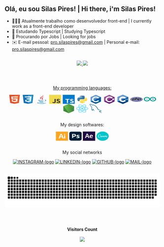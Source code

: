 ## Olá, eu sou Silas Pires! | Hi there, i'm Silas Pires!


- 👨🏾‍💻 Atualmente trabalho como desenvolvedor front-end | I currently work as a front-end developer
- 🌱 Estudando Typescript | Studying Typescript
- 🎯 Procurando por Jobs | Looking for jobs
- ✉️ E-mail pessoal: pro.silaspires@gmail.com | Personal e-mail: pro.silaspires@gmail.com

##

<div align=center>
  <a href="https://github.com/SilasPires">
  <img height="140cm" src="https://github-readme-stats.vercel.app/api?username=silaspires&show_icons=true&theme=dracula&include_all_commits=true&count_private=true"/>
  <img height="140cm" src="https://github-readme-stats.vercel.app/api/top-langs/?username=silaspires&layout=compact&langs_count=16&theme=dracula"/>
</div>
  
##
  
<div align=center style="display: inline_block"><br>
  <p>My programming languages:</p>
  <a href="https://github.com/SilasPires"><img align="center" alt="HTML5-logo" height="30" width="40" src="https://github.com/devicons/devicon/blob/master/icons/html5/html5-original.svg"></a>
  <a href="https://github.com/SilasPires"><img align="center" alt="CSS3-logo" height="30" width="40" src="https://github.com/devicons/devicon/blob/master/icons/css3/css3-original.svg"></a> 
  <a href="https://github.com/SilasPires"><img align="center" alt="JAVA-logo" height="30" width="40" src="https://github.com/devicons/devicon/blob/master/icons/java/java-original.svg"></a> 
  <a href="https://github.com/SilasPires"><img align="center" alt="JAVASCRIPT-logo" height="30" width="40" src="https://github.com/devicons/devicon/blob/master/icons/javascript/javascript-original.svg"></a> 
  <a href="https://github.com/SilasPires"><img align="center" alt="TYPESCRIPT-logo" height="30" width="40" src="https://github.com/devicons/devicon/blob/master/icons/typescript/typescript-original.svg"></a> 
  <a href="https://github.com/SilasPires"><img align="center" alt="PYTON-logo" height="30" width="40" src="https://github.com/devicons/devicon/blob/master/icons/python/python-original.svg"></a> 
  <a href="https://github.com/SilasPires"><img align="center" alt="C-logo" height="30" width="40" src="https://github.com/devicons/devicon/blob/master/icons/c/c-original.svg"></a> 
  <a href="https://github.com/SilasPires"><img align="center" alt="C#-logo" height="30" width="40" src="https://github.com/devicons/devicon/blob/master/icons/csharp/csharp-original.svg"></a> 
  <a href="https://github.com/SilasPires"><img align="center" alt="C++-logo" height="30" width="40" src="https://github.com/devicons/devicon/blob/master/icons/cplusplus/cplusplus-original.svg"></a> 
  <a href="https://github.com/SilasPires"><img align="center" alt="PHP-logo" height="30" width="40" src="https://github.com/devicons/devicon/blob/master/icons/php/php-original.svg"></a> 
  <a href="https://github.com/SilasPires"><img align="center" alt="ARDUINO-logo" height="30" width="40" src="https://github.com/devicons/devicon/blob/master/icons/arduino/arduino-original.svg"></a>   
  <a href="https://github.com/SilasPires"><img align="center" alt="NODEJS-logo" height="30" width="40" src="https://github.com/devicons/devicon/blob/master/icons/nodejs/nodejs-original.svg"></a>   
  <a href="https://github.com/SilasPires"><img align="center" alt="REACT-logo" height="30" width="40" src="https://github.com/devicons/devicon/blob/master/icons/react/react-original.svg"></a>   
  <a href="https://github.com/SilasPires"><img align="center" alt="MYSQL-logo" height="30" width="40" src="https://github.com/devicons/devicon/blob/master/icons/mysql/mysql-original.svg"></a>   
</div>
  
  ##
  
<div align=center>
  <p>My design softwares:</p>
  <a href="https://github.com/SilasPires"><img align="center" alt="ILLUSTRATOR-logo" height="30" width="40" src="https://github.com/devicons/devicon/blob/master/icons/illustrator/illustrator-plain.svg"></a>   
  <a href="https://github.com/SilasPires"><img align="center" alt="PHOTOSHOP-logo" height="30" width="40" src="https://github.com/devicons/devicon/blob/master/icons/photoshop/photoshop-plain.svg"></a>   
  <a href="https://github.com/SilasPires"><img align="center" alt="AFTEREF-logo" height="30" width="40" src="https://github.com/devicons/devicon/blob/master/icons/aftereffects/aftereffects-plain.svg"></a>   
  <a href="https://github.com/SilasPires"><img align="center" alt="CANVA-logo" height="30" width="40" src="https://github.com/devicons/devicon/blob/master/icons/canva/canva-original.svg"></a>   
</div>
  
  ##
  
<div align=center>
  <p>My social networks</p>
<a href="https://www.instagram.com/silaspires.13/" target="_blank"><img alt="INSTAGRAM-logo" src="https://img.shields.io/badge/Instagram-E4405F?style=for-the-badge&logo=instagram&logoColor=white" target="_blank"></a>   
<a href="https://www.linkedin.com/in/silas-pires-720918190/" target="_blank"><img alt="LINKEDIN-logo" src="https://img.shields.io/badge/LinkedIn-0077B5?style=for-the-badge&logo=linkedin&logoColor=white" target="_blank"></a>   
<a href="https://github.com/SilasPires" target="_blank"><img alt="GITHUB-logo" src="https://img.shields.io/badge/GitHub-100000?style=for-the-badge&logo=github&logoColor=white" target="_blank"></a>   
<a href="mailto:pro.silaspires@gmail.com" target="_blank"><img alt="MAIL-logo" src="https://img.shields.io/badge/Gmail-D14836?style=for-the-badge&logo=gmail&logoColor=white" target="_blank"></a>     
    
</div>
  
##
  
<div align=center>
  
  <a align="center"> ![snake gif](https://github.com/SilasPires/silaspires/blob/output/github-contribution-grid-snake.svg)</a>
  
</div>
  
## 
  
<div align="center">
<br><p align="centre"><b>Visitors Count</b></p>  
<p align="center"><img align="center" src="https://profile-counter.glitch.me/{silaspires}/count.svg" /></p> 
<br></div>
